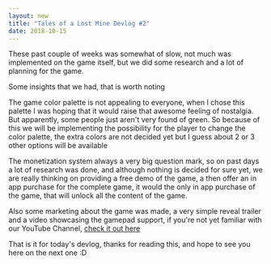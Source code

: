 ```yaml
---
layout: new 
title: "Tales of a Lost Mine Devlog #2"
date: 2018-10-15
---
```


These past couple of weeks was somewhat of slow, not much was implemented on the game itself, but we did some research and a lot of planning for the game.

Some insights that we had, that is worth noting

The game color palette is not appealing to everyone, when I chose this palette I was hoping that it would raise that awesome feeling of nostalgia. But apparently, some people just aren't very found of green. So because of this we will be implementing the possibility for the player to change the color palette, the extra colors are not decided yet but I guess about 2 or 3 other options will be available

The monetization system always a very big question mark, so on past days a lot of research was done, and although nothing is decided for sure yet, we are really thinking on providing a free demo of the game, a then offer an in app purchase for the complete game, it would the only in app purchase of the game, that will unlock all the content of the game.

Also some marketing about the game was made, a very simple reveal trailer and a video showcasing the gamepad support, if you're not yet familiar with our YouTube Channel, [check it out here](https://www.youtube.com/channel/UCinjCGNThGXbUYFgfgsI0bA)

That is it for today's devlog, thanks for reading this, and hope to see you here on the next one :D
